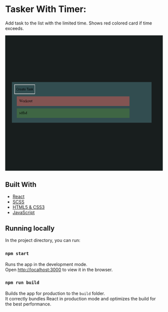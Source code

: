 # Tasker With Timer:
Add task to the list with the limited time. Shows red colored card if time exceeds.

![TimerTask Screenshot](screenshot.png "Timer Task Screenshot")

## Built With
* [React](https://reactjs.org/)
* [SCSS](https://sass-lang.com/)
* [HTML5 & CSS3](https://www.w3.org/)
* [JavaScript]()

## Running locally
In the project directory, you can run:
### `npm start`
Runs the app in the development mode.\
Open [http://localhost:3000](http://localhost:3000) to view it in the browser.

### `npm run build`
Builds the app for production to the `build` folder.\
It correctly bundles React in production mode and optimizes the build for the best performance.
